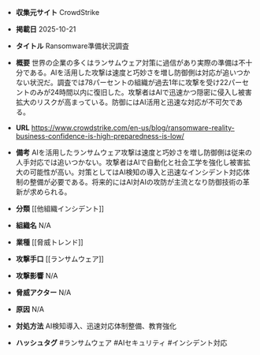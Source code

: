 - **収集元サイト**
CrowdStrike

- **掲載日**
2025-10-21

- **タイトル**
Ransomware準備状況調査

- **概要**
世界の企業の多くはランサムウェア対策に過信があり実際の準備は不十分である。AIを活用した攻撃は速度と巧妙さを増し防御側は対応が追いつかない状況だ。調査では78パーセントの組織が過去1年に攻撃を受け22パーセントのみが24時間以内に復旧した。攻撃者はAIで迅速かつ隠密に侵入し被害拡大のリスクが高まっている。防御にはAI活用と迅速な対応が不可欠である。

- **URL**
https://www.crowdstrike.com/en-us/blog/ransomware-reality-business-confidence-is-high-preparedness-is-low/

- **備考**
AIを活用したランサムウェア攻撃は速度と巧妙さを増し防御側は従来の人手対応では追いつかない。攻撃者はAIで自動化と社会工学を強化し被害拡大の可能性が高い。対策としてはAI検知の導入と迅速なインシデント対応体制の整備が必要である。将来的にはAI対AIの攻防が主流となり防御技術の革新が求められる。

- **分類**
[[他組織インシデント]]

- **組織名**
N/A

- **業種**
[[脅威トレンド]]

- **攻撃手口**
[[ランサムウェア]]

- **攻撃影響**
N/A

- **脅威アクター**
N/A

- **原因**
N/A

- **対処方法**
AI検知導入、迅速対応体制整備、教育強化

- **ハッシュタグ**
#ランサムウェア #AIセキュリティ #インシデント対応
